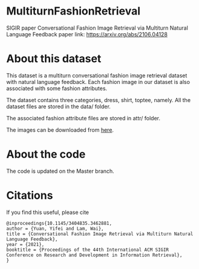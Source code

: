 # MultiturnFashionRetrieval
SIGIR paper Conversational Fashion Image Retrieval via Multiturn Natural Language Feedback
paper link: https://arxiv.org/abs/2106.04128

# About this dataset
This dataset is a multiturn conversational fashion image retrieval dataset with natural language feedback. Each fashion image in our dataset is also associated with some fashion attributes.

The dataset contains three categories, dress, shirt, toptee, namely. All the dataset files are stored in the data/ folder.

The associated fashion attribute files are stored in attr/ folder.

The images can be downloaded from [here](https://www.cnblogs.com/sxdcgaq8080/p/9045624.html).
# About the code
The code is updated on the Master branch.

# Citations
If you find this useful, please cite
```
@inproceedings{10.1145/3404835.3462881,
author = {Yuan, Yifei and Lam, Wai},
title = {Conversational Fashion Image Retrieval via Multiturn Natural Language Feedback},
year = {2021},
booktitle = {Proceedings of the 44th International ACM SIGIR Conference on Research and Development in Information Retrieval},
}
```




